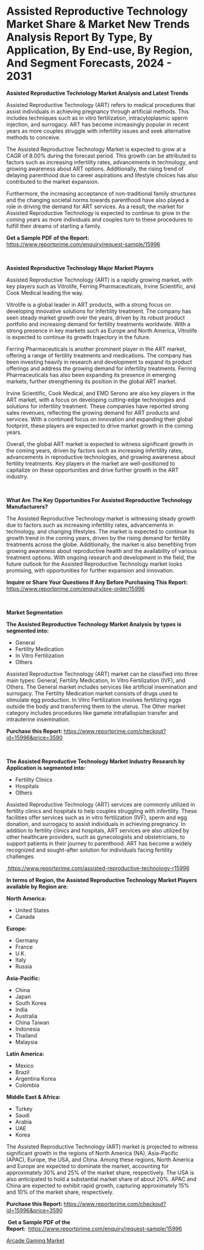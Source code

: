 <p><h1>Assisted Reproductive Technology Market Share & Market New Trends Analysis Report By Type, By Application, By End-use, By Region, And Segment Forecasts, 2024 - 2031</h1></p><p><strong>Assisted Reproductive Technology Market Analysis and Latest Trends</strong></p>
<p><p>Assisted Reproductive Technology (ART) refers to medical procedures that assist individuals in achieving pregnancy through artificial methods. This includes techniques such as in vitro fertilization, intracytoplasmic sperm injection, and surrogacy. ART has become increasingly popular in recent years as more couples struggle with infertility issues and seek alternative methods to conceive.</p><p>The Assisted Reproductive Technology Market is expected to grow at a CAGR of 8.00% during the forecast period. This growth can be attributed to factors such as increasing infertility rates, advancements in technology, and growing awareness about ART options. Additionally, the rising trend of delaying parenthood due to career aspirations and lifestyle choices has also contributed to the market expansion.</p><p>Furthermore, the increasing acceptance of non-traditional family structures and the changing societal norms towards parenthood have also played a role in driving the demand for ART services. As a result, the market for Assisted Reproductive Technology is expected to continue to grow in the coming years as more individuals and couples turn to these procedures to fulfill their dreams of starting a family.</p></p>
<p><strong>Get a Sample PDF of the Report:&nbsp;</strong> <a href="https://www.reportprime.com/enquiry/request-sample/15996">https://www.reportprime.com/enquiry/request-sample/15996</a></p>
<p>&nbsp;</p>
<p><strong>Assisted Reproductive Technology Major Market Players</strong></p>
<p><p>Assisted Reproductive Technology (ART) is a rapidly growing market, with key players such as Vitrolife, Ferring Pharmaceuticals, Irvine Scientific, and Cook Medical leading the way. </p><p>Vitrolife is a global leader in ART products, with a strong focus on developing innovative solutions for infertility treatment. The company has seen steady market growth over the years, driven by its robust product portfolio and increasing demand for fertility treatments worldwide. With a strong presence in key markets such as Europe and North America, Vitrolife is expected to continue its growth trajectory in the future.</p><p>Ferring Pharmaceuticals is another prominent player in the ART market, offering a range of fertility treatments and medications. The company has been investing heavily in research and development to expand its product offerings and address the growing demand for infertility treatments. Ferring Pharmaceuticals has also been expanding its presence in emerging markets, further strengthening its position in the global ART market.</p><p>Irvine Scientific, Cook Medical, and EMD Serono are also key players in the ART market, with a focus on developing cutting-edge technologies and solutions for infertility treatment. These companies have reported strong sales revenues, reflecting the growing demand for ART products and services. With a continued focus on innovation and expanding their global footprint, these players are expected to drive market growth in the coming years.</p><p>Overall, the global ART market is expected to witness significant growth in the coming years, driven by factors such as increasing infertility rates, advancements in reproductive technologies, and growing awareness about fertility treatments. Key players in the market are well-positioned to capitalize on these opportunities and drive further growth in the ART industry.</p></p>
<p>&nbsp;</p>
<p><strong>What Are The Key Opportunities For Assisted Reproductive Technology Manufacturers?</strong></p>
<p><p>The Assisted Reproductive Technology market is witnessing steady growth due to factors such as increasing infertility rates, advancements in technology, and changing lifestyles. The market is expected to continue its growth trend in the coming years, driven by the rising demand for fertility treatments across the globe. Additionally, the market is also benefiting from growing awareness about reproductive health and the availability of various treatment options. With ongoing research and development in the field, the future outlook for the Assisted Reproductive Technology market looks promising, with opportunities for further expansion and innovation.</p></p>
<p><strong>Inquire or Share Your Questions If Any Before Purchasing This Report:</strong> <a href="https://www.reportprime.com/enquiry/pre-order/15996">https://www.reportprime.com/enquiry/pre-order/15996</a></p>
<p>&nbsp;</p>
<p><strong>Market Segmentation</strong></p>
<p><strong>The Assisted Reproductive Technology Market Analysis by types is segmented into:</strong></p>
<p><ul><li>General</li><li>Fertility Medication</li><li>In Vitro Fertilization</li><li>Others</li></ul></p>
<p><p>Assisted Reproductive Technology (ART) market can be classified into three main types: General, Fertility Medication, In Vitro Fertilization (IVF), and Others. The General market includes services like artificial insemination and surrogacy. The Fertility Medication market consists of drugs used to stimulate egg production. In Vitro Fertilization involves fertilizing eggs outside the body and transferring them to the uterus. The Other market category includes procedures like gamete intrafallopian transfer and intrauterine insemination.</p></p>
<p><strong>Purchase this Report:&nbsp;</strong><a href="https://www.reportprime.com/checkout?id=15996&price=3590">https://www.reportprime.com/checkout?id=15996&price=3590</a></p>
<p>&nbsp;</p>
<p><strong>The Assisted Reproductive Technology Market Industry Research by Application is segmented into:</strong></p>
<p><ul><li>Fertility Clinics</li><li>Hospitals</li><li>Others</li></ul></p>
<p><p>Assisted Reproductive Technology (ART) services are commonly utilized in fertility clinics and hospitals to help couples struggling with infertility. These facilities offer services such as in vitro fertilization (IVF), sperm and egg donation, and surrogacy to assist individuals in achieving pregnancy. In addition to fertility clinics and hospitals, ART services are also utilized by other healthcare providers, such as gynecologists and obstetricians, to support patients in their journey to parenthood. ART has become a widely recognized and sought-after solution for individuals facing fertility challenges.</p></p>
<p><a href="https://www.reportprime.com/assisted-reproductive-technology-r15996">&nbsp;https://www.reportprime.com/assisted-reproductive-technology-r15996</a></p>
<p><strong>In terms of Region, the Assisted Reproductive Technology Market Players available by Region are:</strong></p>
<p>
    <p> <strong> North America: </strong>
        <ul>
            <li>United States</li>
            <li>Canada</li>
        </ul>
        </p> 
    <p> <strong> Europe: </strong>
        <ul>
            <li>Germany</li>
            <li>France</li>
            <li>U.K.</li>
            <li>Italy</li>
            <li>Russia</li>
        </ul>
        </p> 
    <p> <strong> Asia-Pacific: </strong>
        <ul>
            <li>China</li>
            <li>Japan</li>
            <li>South Korea</li>
            <li>India</li>
            <li>Australia</li>
            <li>China Taiwan</li>
            <li>Indonesia</li>
            <li>Thailand</li>
            <li>Malaysia</li>
        </ul>
        </p> 
    <p> <strong> Latin America: </strong>
        <ul>
            <li>Mexico</li>
            <li>Brazil</li>
            <li>Argentina Korea</li>
            <li>Colombia</li>
        </ul>
        </p> 
    <p> <strong> Middle East & Africa: </strong>
        <ul>
            <li>Turkey</li>
            <li>Saudi</li>
            <li>Arabia</li>
            <li>UAE</li>
            <li>Korea</li>
        </ul>
    </p>
    </p>
<p><p>The Assisted Reproductive Technology (ART) market is projected to witness significant growth in the regions of North America (NA), Asia-Pacific (APAC), Europe, the USA, and China. Among these regions, North America and Europe are expected to dominate the market, accounting for approximately 30% and 25% of the market share, respectively. The USA is also anticipated to hold a substantial market share of about 20%. APAC and China are expected to exhibit rapid growth, capturing approximately 15% and 10% of the market share, respectively.</p></p>
<p><strong>Purchase this Report: </strong><a href="https://www.reportprime.com/checkout?id=15996&price=3590">https://www.reportprime.com/checkout?id=15996&price=3590</a></p>
<p>&nbsp;<strong>Get a Sample PDF of the Report:&nbsp;&nbsp;</strong><a href="https://www.reportprime.com/enquiry/request-sample/15996">https://www.reportprime.com/enquiry/request-sample/15996</a></p>
<p><strong></strong></p>
<p><p><a href="https://github.com/NorbertYates/Market-Research-Report-List-4/blob/main/arcade-gaming-market.md">Arcade Gaming Market</a></p></p>